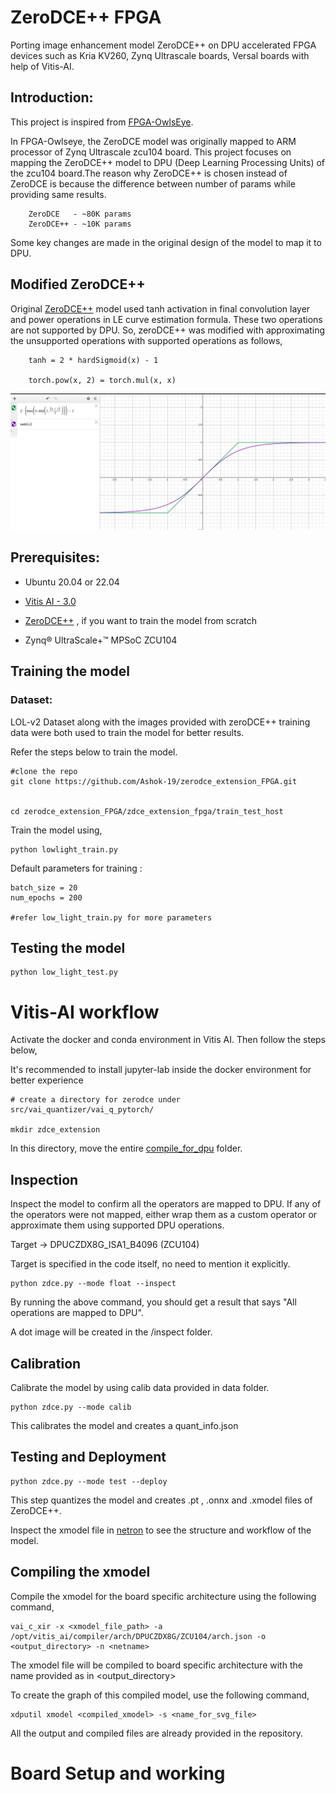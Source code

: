 
# ZeroDCE++ FPGA

Porting image enhancement model ZeroDCE++ on DPU accelerated FPGA devices such as Kria KV260, Zynq Ultrascale boards, Versal boards with help of Vitis-AI.

## Introduction:

This project is inspired from [FPGA-OwlsEye](https://github.com/Gaurav-Shah05/FPGA-OwlsEye.git).

In FPGA-Owlseye, the ZeroDCE model was originally mapped to ARM processor of Zynq Ultrascale zcu104 board. This project focuses on mapping the ZeroDCE++ model to DPU (Deep Learning Processing Units) of the zcu104 board.The reason why ZeroDCE++ is chosen instead of ZeroDCE is because the difference between number of params while providing same results.
    
        ZeroDCE   - ~80K params
        ZeroDCE++ - ~10K params

Some key changes are made in the original design of the model to map it to DPU.






## Modified ZeroDCE++

Original [ZeroDCE++](https://github.com/Li-Chongyi/Zero-DCE_extension.git) model used tanh activation in final convolution layer and power operations in LE curve estimation formula. These two operations are not supported by DPU. So, zeroDCE++ was modified with approximating the unsupported operations with supported operations as follows,

        tanh = 2 * hardSigmoid(x) - 1

        torch.pow(x, 2) = torch.mul(x, x)


![Tanh_approximation](https://github.com/Ashok-19/zerodce_extension_FPGA/blob/22482e414fae7766ecaf7d2c2031815155d0839c/screenshots/tanh_approx.png)

## Prerequisites:

* Ubuntu 20.04 or 22.04

* [Vitis AI - 3.0](https://xilinx.github.io/Vitis-AI/3.0/html/index.html)  
* [ZeroDCE++](https://github.com/Li-Chongyi/Zero-DCE_extension.git) , if you want to train the model from scratch
* Zynq® UltraScale+™ MPSoC ZCU104

    

## Training the model

### Dataset:

LOL-v2 Dataset along with the images provided with zeroDCE++ training data were both used to train the model for better results.

Refer the steps below to train the model.

    #clone the repo
    git clone https://github.com/Ashok-19/zerodce_extension_FPGA.git


    cd zerodce_extension_FPGA/zdce_extension_fpga/train_test_host


Train the model using,
    
    python lowlight_train.py

Default parameters for training : 
    
    batch_size = 20
    num_epochs = 200

    #refer low_light_train.py for more parameters

## Testing the model

    python low_light_test.py



# Vitis-AI workflow

Activate the docker and conda environment in Vitis AI. Then follow the steps below,

It's recommended to install jupyter-lab inside the docker environment for better experience


    # create a directory for zerodce under src/vai_quantizer/vai_q_pytorch/

    mkdir zdce_extension
    

In this directory, move the entire [compile_for_dpu](https://github.com/Ashok-19/zerodce_extension_FPGA/tree/22482e414fae7766ecaf7d2c2031815155d0839c/zdce_extension_fpga/compile_for_dpu) folder.


## Inspection

Inspect the model to confirm all the operators are mapped to DPU. If any of the operators were not mapped, either wrap them as a custom operator or approximate them using supported DPU operations.

Target -> DPUCZDX8G_ISA1_B4096 (ZCU104)

Target is specified in the code itself, no need to mention it explicitly.

    python zdce.py --mode float --inspect

By running the above command, you should get a result that says "All operations are mapped to DPU".

A dot image will be created in the /inspect folder.


## Calibration

Calibrate the model by using calib data provided in data folder.

    python zdce.py --mode calib


This calibrates the model and creates a quant_info.json


## Testing and Deployment

    python zdce.py --mode test --deploy

This step quantizes the model and creates .pt , .onnx and .xmodel files of ZeroDCE++.

Inspect the xmodel file in [netron](https://netron.app/) to see the structure and workflow of the model.


## Compiling the xmodel

Compile the xmodel for the board specific architecture using the following command,


    vai_c_xir -x <xmodel_file_path> -a /opt/vitis_ai/compiler/arch/DPUCZDX8G/ZCU104/arch.json -o <output_directory> -n <netname>


The xmodel file will be compiled to board specific architecture with the name provided as <netname> in <output_directory>


To create the graph of this compiled model, use the following command,

    xdputil xmodel <compiled_xmodel> -s <name_for_svg_file>


All the output and compiled files are already provided in the repository.


# Board Setup and working




    









